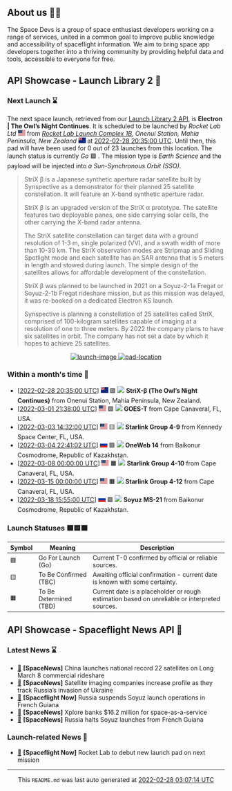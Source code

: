 ## About us 🧑‍🚀
The Space Devs is a group of space enthusiast developers working on a range of
services, united in a common goal to improve public knowledge and accessibility
of spaceflight information. We aim to bring space app developers together into a
thriving community by providing helpful data and tools, accessible to everyone
for free.

## API Showcase - Launch Library 2 🚀

### Next Launch ⌛
The next space launch, retrieved from our
<a href="https://thespacedevs.com/llapi">Launch Library 2 API</a>, is
**Electron | The Owl’s Night Continues**. It is scheduled to be launched by *Rocket Lab Ltd*
<img width="17" src="https://raw.githubusercontent.com/lipis/flag-icons/main/flags/4x3/us.svg" />
from *<a href="https://en.wikipedia.org/wiki/Rocket_Lab_Launch_Complex_1">Rocket Lab Launch Complex 1B</a>, Onenui Station, Mahia Peninsula, New Zealand*
<img width="17" src="https://raw.githubusercontent.com/lipis/flag-icons/main/flags/4x3/nz.svg" />
at <a href="https://www.timeanddate.com/worldclock/fixedtime.html?iso=20220228T203500">2022-02-28 20:35:00 UTC</a>.  Until
then, this pad will have been used for 0
out of 23 launches from this location. The launch status is currently
*Go* 🟩 . The mission type is
*Earth Science* and the payload will be injected
into *a Sun-Synchronous Orbit
(SSO)*.
<br>
<blockquote>
  StriX β is a Japanese synthetic aperture radar satellite built by Synspective as a demonstrator for their planned 25 satellite constellation. It will feature an X-band synthetic aperture radar.

StriX β is an upgraded version of the StriX α prototype. The satellite features two deployable panes, one side carrying solar cells, the other carrying the X-band radar antenna.

The StriX satellite constellation can target data with a ground resolution of 1-3 m, single polarized (VV), and a swath width of more than 10-30 km. The StriX observation modes are Stripmap and Sliding Spotlight mode and each satellite has an SAR antenna that is 5 meters in length and stowed during launch. The simple design of the satellites allows for affordable development of the constellation.

StriX β was planned to be launched in 2021 on a Soyuz-2-1a Fregat or Soyuz-2-1b Fregat rideshare mission, but as this mission was delayed, it was re-booked on a dedicated Electron KS launch.

Synspective is planning a constellation of 25 satellites called StriX, comprised of 100-kilogram satellites capable of imaging at a resolution of one to three meters. By 2022 the company plans to have six satellites in orbit. The company has not set a date by which it hopes to achieve 25 satellites.
</blockquote>

<p float="left" align="center">
  <a href="https://en.wikipedia.org/wiki/Electron_\(rocket\)" >
    <img alt="launch-image" height="200" src="https://spacelaunchnow-prod-east.nyc3.digitaloceanspaces.com/media/launcher_images/electron_image_20190705175640.jpeg" />
  </a>
  <a href="https://www.google.com/maps/place/-39.262833,177.864469" >
    <img alt="pad-location" height="200" src="https://spacelaunchnow-prod-east.nyc3.digitaloceanspaces.com/media/launch_images/location_10_20200803142509.jpg"  />
  </a>
</p>

### Within a month's time 📅
- \[<a href="https://www.timeanddate.com/worldclock/fixedtime.html?iso=20220228T203500">2022-02-28 20:35:00 UTC</a>\]  <img width="17" src="https://raw.githubusercontent.com/lipis/flag-icons/main/flags/4x3/nz.svg" /> 🟩  <a href="https://www.google.com/calendar/render?action=TEMPLATE&text=Electron | The Owl’s Night Continues&location=Onenui Station, Mahia Peninsula, New Zealand&dates=20220228T203500Z%2F20220228T203500Z"><img border="0" width="15" src="https://upload.wikimedia.org/wikipedia/commons/a/a5/Google_Calendar_icon_%282020%29.svg"></a> **StriX-β (The Owl’s Night Continues)** from Onenui Station, Mahia Peninsula, New Zealand.
- \[<a href="https://www.timeanddate.com/worldclock/fixedtime.html?iso=20220301T213800">2022-03-01 21:38:00 UTC</a>\]  <img width="17" src="https://raw.githubusercontent.com/lipis/flag-icons/main/flags/4x3/us.svg" /> 🟩  <a href="https://www.google.com/calendar/render?action=TEMPLATE&text=Atlas V 541 | GOES-T&location=Cape Canaveral, FL, USA&dates=20220301T213800Z%2F20220301T233800Z"><img border="0" width="15" src="https://upload.wikimedia.org/wikipedia/commons/a/a5/Google_Calendar_icon_%282020%29.svg"></a> **GOES-T** from Cape Canaveral, FL, USA.
- \[<a href="https://www.timeanddate.com/worldclock/fixedtime.html?iso=20220303T143200">2022-03-03 14:32:00 UTC</a>\]  <img width="17" src="https://raw.githubusercontent.com/lipis/flag-icons/main/flags/4x3/us.svg" /> 🟨  <a href="https://www.google.com/calendar/render?action=TEMPLATE&text=Falcon 9 Block 5 | Starlink Group 4-9&location=Kennedy Space Center, FL, USA&dates=20220303T143200Z%2F20220303T143200Z"><img border="0" width="15" src="https://upload.wikimedia.org/wikipedia/commons/a/a5/Google_Calendar_icon_%282020%29.svg"></a> **Starlink Group 4-9** from Kennedy Space Center, FL, USA.
- \[<a href="https://www.timeanddate.com/worldclock/fixedtime.html?iso=20220304T224102">2022-03-04 22:41:02 UTC</a>\]  <img width="17" src="https://raw.githubusercontent.com/lipis/flag-icons/main/flags/4x3/ru.svg" /> 🟩  <a href="https://www.google.com/calendar/render?action=TEMPLATE&text=Soyuz 2.1b/Fregat-M | OneWeb 14&location=Baikonur Cosmodrome, Republic of Kazakhstan&dates=20220304T224102Z%2F20220304T224102Z"><img border="0" width="15" src="https://upload.wikimedia.org/wikipedia/commons/a/a5/Google_Calendar_icon_%282020%29.svg"></a> **OneWeb 14** from Baikonur Cosmodrome, Republic of Kazakhstan.
- \[<a href="https://www.timeanddate.com/worldclock/fixedtime.html?iso=20220308T000000">2022-03-08 00:00:00 UTC</a>\]  <img width="17" src="https://raw.githubusercontent.com/lipis/flag-icons/main/flags/4x3/us.svg" /> 🟧  <a href="https://www.google.com/calendar/render?action=TEMPLATE&text=Falcon 9 Block 5 | Starlink Group 4-10&location=Cape Canaveral, FL, USA&dates=20220308T000000Z%2F20220308T000000Z"><img border="0" width="15" src="https://upload.wikimedia.org/wikipedia/commons/a/a5/Google_Calendar_icon_%282020%29.svg"></a> **Starlink Group 4-10** from Cape Canaveral, FL, USA.
- \[<a href="https://www.timeanddate.com/worldclock/fixedtime.html?iso=20220315T000000">2022-03-15 00:00:00 UTC</a>\]  <img width="17" src="https://raw.githubusercontent.com/lipis/flag-icons/main/flags/4x3/us.svg" /> 🟧  <a href="https://www.google.com/calendar/render?action=TEMPLATE&text=Falcon 9 Block 5 | Starlink Group 4-12&location=Cape Canaveral, FL, USA&dates=20220315T000000Z%2F20220315T000000Z"><img border="0" width="15" src="https://upload.wikimedia.org/wikipedia/commons/a/a5/Google_Calendar_icon_%282020%29.svg"></a> **Starlink Group 4-12** from Cape Canaveral, FL, USA.
- \[<a href="https://www.timeanddate.com/worldclock/fixedtime.html?iso=20220318T155500">2022-03-18 15:55:00 UTC</a>\]  <img width="17" src="https://raw.githubusercontent.com/lipis/flag-icons/main/flags/4x3/ru.svg" /> 🟩  <a href="https://www.google.com/calendar/render?action=TEMPLATE&text=Soyuz 2.1a | Soyuz MS-21&location=Baikonur Cosmodrome, Republic of Kazakhstan&dates=20220318T155500Z%2F20220318T155500Z"><img border="0" width="15" src="https://upload.wikimedia.org/wikipedia/commons/a/a5/Google_Calendar_icon_%282020%29.svg"></a> **Soyuz MS-21** from Baikonur Cosmodrome, Republic of Kazakhstan.


### Launch Statuses 🟩🟨🟧
<p align="center">
    <table class="tg">
    <thead>
      <tr>
        <th class="tg-0pky">Symbol</th>
        <th class="tg-0pky">Meaning</th>
        <th class="tg-0pky">Description</th>
      </tr>
    </thead>
    <tbody>
      <tr>
        <td class="tg-0pky">🟩</td>
        <td class="tg-0pky">Go For Launch (Go)</td>
        <td class="tg-0pky">Current T-0 confirmed by official or reliable sources.</td>
      </tr>
      <tr>
        <td class="tg-0pky">🟨</td>
        <td class="tg-0pky">To Be Confirmed (TBC)</td>
        <td class="tg-0pky">Awaiting official confirmation - current date is known with some certainty.</td>
      </tr>
      <tr>
        <td class="tg-0pky">🟧</td>
        <td class="tg-0pky">To Be Determined (TBD)</td>
        <td class="tg-0pky">Current date is a placeholder or rough estimation based on unreliable or interpreted sources.</td>
      </tr>
    </tbody>
    </table>
</p>

## API Showcase - Spaceflight News API 📰

### Latest News ⌛
- <a href="https://spacenews.com/china-launches-national-record-22-satellites-on-long-march-8-commercial-rideshare/" >🔗</a> **[SpaceNews]** China launches national record 22 satellites on Long March 8 commercial rideshare
- <a href="https://spacenews.com/satellite-imaging-companies-increase-profile-as-they-track-russias-invasion-of-ukraine/" >🔗</a> **[SpaceNews]** Satellite imaging companies increase profile as they track Russia’s invasion of Ukraine
- <a href="https://spaceflightnow.com/2022/02/26/russia-suspends-soyuz-launch-operations-in-french-guiana/" >🔗</a> **[Spaceflight Now]** Russia suspends Soyuz launch operations in French Guiana
- <a href="https://spacenews.com/xplore-banks-16-2-million-to-date/" >🔗</a> **[SpaceNews]** Xplore banks $16.2 million for space-as-a-service
- <a href="https://spacenews.com/russia-halts-soyuz-launches-from-french-guiana/" >🔗</a> **[SpaceNews]** Russia halts Soyuz launches from French Guiana


### Launch-related News 🚀

- <a href="https://spaceflightnow.com/2022/02/23/rocket-lab-to-debut-new-launch-pad-on-next-launch/" >🔗</a> **[Spaceflight Now]** Rocket Lab to debut new launch pad on next mission


<hr>
  <div align="center">
  This <code>README.md</code> was last auto generated at <a href="https://www.timeanddate.com/worldclock/fixedtime.html?iso=20220228T030714">2022-02-28 03:07:14 UTC</a>
  <br>
  <!-- <a href="https://medium.com/@g.h.garrett" target="_blank">Learn to add space launches to your profile here!</a> -->
</div>